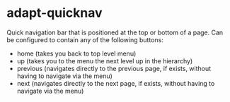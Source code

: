 adapt-quicknav
================

Quick navigation bar that is positioned at the top or bottom of a page. Can be configured to contain any of the following buttons:
- home (takes you back to top level menu)
- up (takes you to the menu the next level up in the hierarchy)
- previous (navigates directly to the previous page, if exists, without having to navigate via the menu)
- next (navigates directly to the next page, if exists, without having to navigate via the menu)
